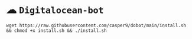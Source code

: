 # ☁ `Digitalocean-bot`
```
wget https://raw.githubusercontent.com/casper9/dobot/main/install.sh && chmod +x install.sh && ./install.sh
```
